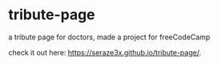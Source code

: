# tribute-page
a tribute page for doctors, made a project for freeCodeCamp

check it out here: https://seraze3x.github.io/tribute-page/.
